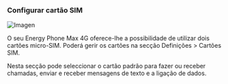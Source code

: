 ### Configurar cartão SIM

![Imagen](http://static.energysistem.com/images/manuals/42235/561cb1a60b939.jpg)

O seu Energy Phone Max 4G oferece-lhe a possibilidade de utilizar dois cartões micro-SIM. Poderá gerir os cartões na secção Definições > Cartões SIM.

Nesta secção pode seleccionar o cartão padrão para fazer ou receber chamadas, enviar e receber mensagens de texto e a ligação de dados.
